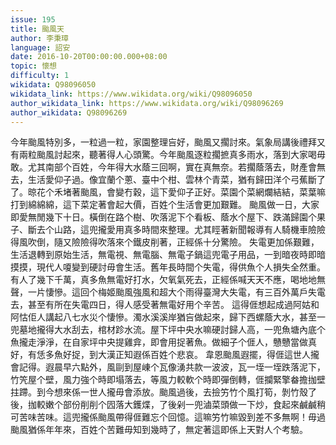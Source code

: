 ```yaml
---
issue: 195
title: 颱風天
author: 李秉璋
language: 詔安
date: 2016-10-20T00:00:00.000+08:00
topic: 懷想
difficulty: 1
wikidata: Q98096050
wikidata_link: https://www.wikidata.org/wiki/Q98096050
author_wikidata_link: https://www.wikidata.org/wiki/Q98096269
author_wikidata: Q98096269
---
```

今年颱風特別多，一粒過一粒，家園整理吂好，颱風又擱討來。氣象局講後禮拜又有兩粒颱風討起來，聽著得人心頭驚。今年颱風逐粒擱摭真多雨水，落到大家喝毋敢。尤其南部个百姓，今年得大水蔭三回啊，實在真無奈。若擱蔭落去，財產會無去，生活愛仰子過。像宜蘭个蔥、臺中个柑、雲林个青菜，猶有歸田洋个弓蕉斷了了。晾花个禾堵著颱風，會變冇穀，這下愛仰子正好。菜園个菜網爛結結，菜葉嘛打到綿綿綿，這下菜定著會起大價，百姓个生活會更加艱難。
颱風做一日，大家即愛無閒幾下十日。橫倒在路个樹、吹落泥下个看板、蔭水个屋下、跌滿歸園个果子、斷去个山路，這兜攏愛用真多時間來整理。尤其䀴著新聞報導有人騎機車險險得風吹倒，隨又險險得吹落來个鐵皮削著，正經係十分驚險。
失電更加係艱難，生活退轉到原始生活，無電視、無電腦、無電子鍋這兜電子用品，一到暗夜時即暗摸摸，現代人嗄變到硬討毋會生活。舊年長時間个失電，得供魚个人損失全然重。有人了幾下千萬，真多魚無電好打水，欠氧氣死去，正經係喊天天不應，喝地地無聲，一片悽慘。這回个梅姬颱風強風和超大个雨得臺灣大失電，有三百外萬戶失電去，甚至有所在失電四日，得人感受著無電好用个辛苦。
這得𠊎想起成過阿姑和阿怙佢人講起八七水災个悽慘。濁水溪溪岸猶吂做起來，歸下西螺蔭大水，甚至一兜墓地攏得大水刮去，棺材跈水流。屋下坪中央水嘛硬討歸人高，一兜魚塘內底个魚攏走淨淨，在自家坪中央提雞弇，即會用捉著魚。做細子个𠊎人，戇戇當做真好，有恁多魚好捉，到大漢正知遐係百姓个悲哀。
韋恩颱風遐擺，得𠊎這世人攏會記得。遐晨早六點外，風剾到屋崠个瓦像湧共款一波波，瓦一垤一垤跌落泥下，竹笐屋个壁，風力強个時即塌落去，等風力較軟个時即彈倒轉，𠊎攔緊擎畚擔拁壁拄蹛。到今想來係一世人攏毋會添放。颱風過後，去撿竻竹个風打筍，剝竹殼了後，拁較嫩个部份削削个囥落大鑊煠，了後剁一兜滷菜頭做一下炒，食起來鹹鹹稍可苦味苦味。這兜攏係颱風帶得𠊎難忘个回憶。這嘛竻竹嘛毀到差不多無啊！毋過颱風猶係年年來，百姓个苦難毋知到幾時了，無定著這即係上天對人个考驗。